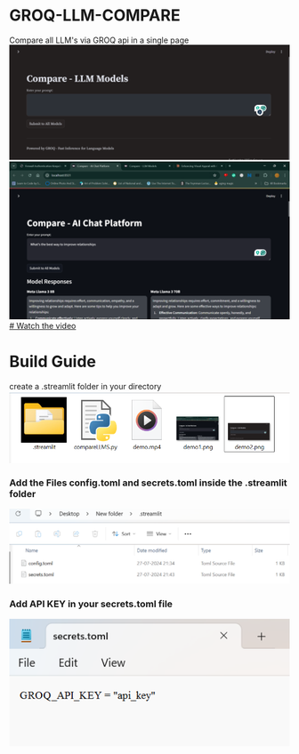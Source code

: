 # GROQ-LLM-COMPARE
Compare all LLM's via GROQ api in a single page 
![demo1](demo2.png)
![demo2](demo1.png)
[# Watch the video](demo.mp4)

# Build Guide

create a .streamlit folder in your directory 
![demo3](demo3.png)

### Add the Files config.toml and secrets.toml inside the .streamlit folder

![demo4](demo4.png)

### Add API KEY in your secrets.toml file

![demo5](demo5.png)

